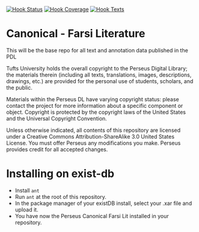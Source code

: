 [![Hook Status](http://ci.perseids.org/Hook/api/rest/v1.0/code/PerseusDL/canonical-farsiLit/master/badge/status.svg)](http://ci.perseids.org/Hook/repo/PerseusDL/canonical-farsiLit)
[![Hook Coverage](http://ci.perseids.org/Hook/api/rest/v1.0/code/PerseusDL/canonical-farsiLit/master/badge/coverage.svg)](http://ci.perseids.org/Hook/repo/PerseusDL/canonical-farsiLit)
[![Hook Texts](http://ci.perseids.org/Hook/api/rest/v1.0/code/PerseusDL/canonical-farsiLit/master/badge/cts.svg)](http://ci.perseids.org/Hook/repo/PerseusDL/canonical-farsiLit)

Canonical - Farsi Literature
=========

This will be the base repo for all text and annotation data published in the PDL

Tufts University holds the overall copyright to the Perseus Digital Library; the materials therein 
(including all texts, translations, images, descriptions, drawings, etc.) are provided for the 
personal use of students, scholars, and the public. 

Materials within the Perseus DL have varying copyright status: please contact the project for more information 
about a specific component or object.  Copyright is protected by the copyright laws of the United States and 
the Universal Copyright Convention. 

Unless otherwise indicated, all contents of this repository are licensed under a 
Creative Commons Attribution-ShareAlike 3.0 United States License. You must  offer Perseus
any modifications you make. Perseus provides credit for all accepted changes.

# Installing on exist-db

- Install `ant`
- Run `ant` at the root of this repository.
- In the package manager of your existDB install, select your .xar file and upload it.
- You have now the Perseus Canonical Farsi Lit installed in your repository.
